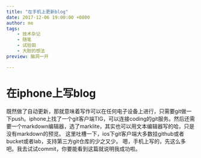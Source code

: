 ```yaml
---
title: "在手机上更新blog"
date: 2017-12-06 19:00:00 +0800
author: me
tags:
    - 技术杂记
    - 随笔
    - 试验田
    - 大胆的想法
preview: 脑洞一开

---
```


# 在iphone上写blog

​	既然做了自动更新，那就意味着写作可以在任何电子设备上进行，只需要git做一下push。iphone上找了一个git客户端TIG，可以连接coding的git服务。然后还需要一个markdown编辑器，选了marklite，其实也可以用文本编辑器写的哈，只是没有markdown的预览。
	这里吐槽一下，ios下git客户端大多数挂github或者bucket或者lab，支持第三方git仓库的少之又少。
	嗯，手机上写的，先这么多吧。我去试试commit，你要能看到这篇就说明我成功啦。
